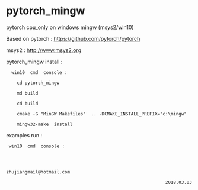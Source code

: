 # pytorch_mingw

  pytorch cpu_only on windows mingw (msys2/win10)

  Based on pytorch :  https://github.com/pytorch/pytorch

  msys2 :  http://www.msys2.org


  pytorch_mingw  install : 

      win10  cmd  console :
            
        cd pytorch_mingw
        
        md build

        cd build 

        cmake -G "MinGW Makefiles"  .. -DCMAKE_INSTALL_PREFIX="c:\mingw"

        mingw32-make  install

  
  examples  run :
      
     win10  cmd  console :



                                                       zhujiangmail@hotmail.com
                                                                    
                                                                2018.03.03






